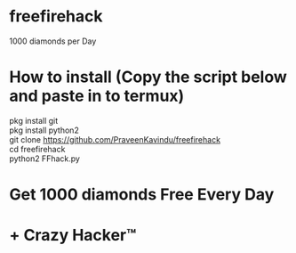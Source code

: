 # freefirehack
1000 diamonds per Day
# How to install (Copy the script below and paste in to termux)
pkg install git  
pkg install python2  
git clone https://github.com/PraveenKavindu/freefirehack  
cd freefirehack  
python2 FFhack.py  
# Get 1000 diamonds Free Every Day

# + Crazy Hacker&trade;

